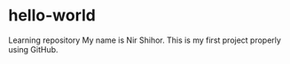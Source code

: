 # hello-world
Learning repository
My name is Nir Shihor. This is my first project properly using GitHub.
